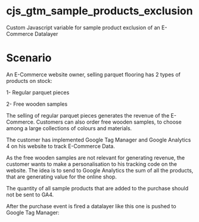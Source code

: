 # cjs_gtm_sample_products_exclusion

Custom Javascript variable for sample product exclusion of an E-Commerce Datalayer

# Scenario

An E-Commerce website owner, selling parquet flooring has 2 types of products on stock:

1- Regular parquet pieces

2- Free wooden samples

The selling of regular parquet pieces generates the revenue of the E-Commerce. Customers can also order free wooden samples, to choose among a large collections of colours and materials.

The customer has implemented Google Tag Manager and Google Analytics 4 on his website to track E-Commerce Data.

As the free wooden samples are not relevant for generating revenue, the customer wants to make a personalisation to his tracking code on the website. The idea is to send to Google Analytics the sum of all the products, that are generating value for the online shop.

The quantity of all sample products that are added to the purchase should not be sent to GA4.

After the purchase event is fired a datalayer like this one is pushed to Google Tag Manager:

